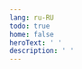```yaml
---
lang: ru-RU
todo: true
home: false
heroText: ' '
description: ' '
---
```


<MyPosts />
<MyHomeHeroFooter />
